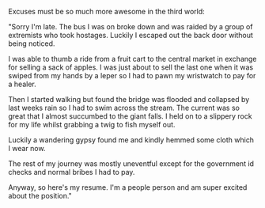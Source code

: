 Excuses must be so much more awesome in the third world:

"Sorry I'm late. The bus I was on broke down and was raided by a group of
extremists who took hostages. Luckily I escaped out the back door without being
noticed.

I was able to thumb a ride from a fruit cart to the central market in exchange
for selling a sack of apples. I was just about to sell the last one when it was
swiped from my hands by a leper so I had to pawn my wristwatch to pay for a
healer.

Then I started walking but found the bridge was flooded and collapsed by last
weeks rain so I had to swim across the stream. The current was so great that I
almost succumbed to the giant falls. I held on to a slippery rock for my life
whilst grabbing a twig to fish myself out.

Luckily a wandering gypsy found me and kindly hemmed some cloth which I wear
now.

The rest of my journey was mostly uneventful except for the government id
checks and normal bribes I had to pay.

Anyway, so here's my resume. I'm a people person and am super excited about the
position."

